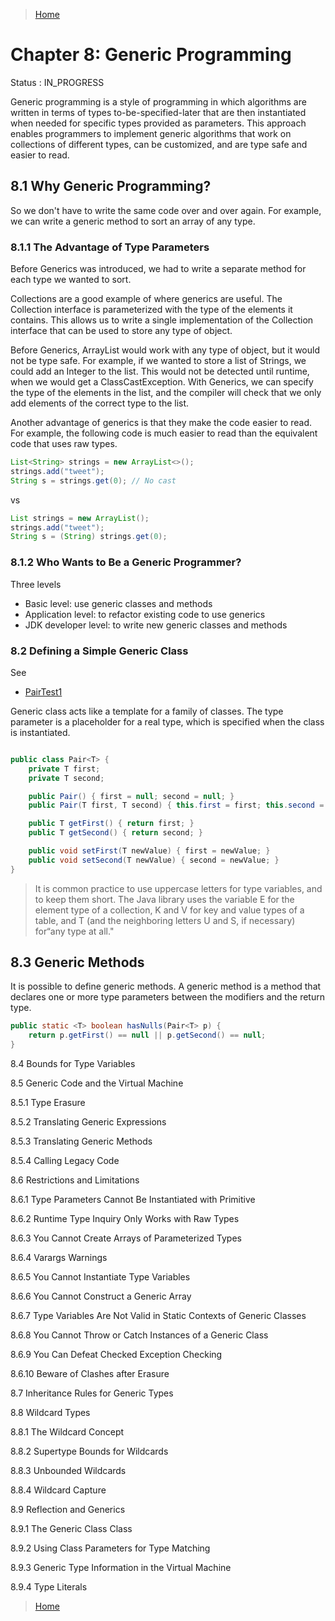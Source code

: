 > [Home](Home.md)

# Chapter 8: Generic Programming

Status : IN_PROGRESS

Generic programming is a style of programming in which algorithms are written in terms of types to-be-specified-later that are then instantiated when needed for specific types provided as parameters. This approach enables programmers to implement generic algorithms that work on collections of different types, can be customized, and are type safe and easier to read.

## 8.1 Why Generic Programming?

So we don't have to write the same code over and over again.
For example, we can write a generic method to sort an array of any type.

### 8.1.1 The Advantage of Type Parameters

Before Generics was introduced, we had to write a separate method for each type we wanted to sort.

Collections are a good example of where generics are useful. The Collection interface is parameterized with the type of the elements it contains. This allows us to write a single implementation of the Collection interface that can be used to store any type of object.

Before Generics, ArrayList would work with any type of object, but it would not be type safe. For example, if we wanted to store a list of Strings, we could add an Integer to the list. This would not be detected until runtime, when we would get a ClassCastException. With Generics, we can specify the type of the elements in the list, and the compiler will check that we only add elements of the correct type to the list.

Another advantage of generics is that they make the code easier to read. For example, the following code is much easier to read than the equivalent code that uses raw types.

```java
List<String> strings = new ArrayList<>();
strings.add("tweet");
String s = strings.get(0); // No cast
```

vs

```java
List strings = new ArrayList();
strings.add("tweet");
String s = (String) strings.get(0);
```

### 8.1.2 Who Wants to Be a Generic Programmer?

Three levels

- Basic level: use generic classes and methods
- Application level: to refactor existing code to use generics
- JDK developer level: to write new generic classes and methods

### 8.2 Defining a Simple Generic Class

See

- [PairTest1](../book-code/corejava/v1ch08/pair1/PairTest1.java)

Generic class acts like a template for a family of classes. The type parameter is a placeholder for a real type, which is specified when the class is instantiated.

```java

public class Pair<T> {
    private T first;
    private T second;

    public Pair() { first = null; second = null; }
    public Pair(T first, T second) { this.first = first; this.second = second; }

    public T getFirst() { return first; }
    public T getSecond() { return second; }

    public void setFirst(T newValue) { first = newValue; }
    public void setSecond(T newValue) { second = newValue; }
}
```

> It is common practice to use uppercase letters for type variables, and to keep them short. The Java library uses the variable E for the element type of a collection, K and V for key and value types of a table, and T (and the neighboring letters U and S, if necessary) for“any type at all."

## 8.3 Generic Methods

It is possible to define generic methods. A generic method is a method that declares one or more type parameters between the modifiers and the return type.

```java
public static <T> boolean hasNulls(Pair<T> p) {
    return p.getFirst() == null || p.getSecond() == null;
}
```

8.4 Bounds for Type Variables

8.5 Generic Code and the Virtual Machine

8.5.1 Type Erasure

8.5.2 Translating Generic Expressions

8.5.3 Translating Generic Methods

8.5.4 Calling Legacy Code

8.6 Restrictions and Limitations

8.6.1 Type Parameters Cannot Be Instantiated with Primitive

8.6.2 Runtime Type Inquiry Only Works with Raw Types

8.6.3 You Cannot Create Arrays of Parameterized Types

8.6.4 Varargs Warnings

8.6.5 You Cannot Instantiate Type Variables

8.6.6 You Cannot Construct a Generic Array

8.6.7 Type Variables Are Not Valid in Static Contexts of Generic Classes

8.6.8 You Cannot Throw or Catch Instances of a Generic Class

8.6.9 You Can Defeat Checked Exception Checking

8.6.10 Beware of Clashes after Erasure

8.7 Inheritance Rules for Generic Types

8.8 Wildcard Types

8.8.1 The Wildcard Concept

8.8.2 Supertype Bounds for Wildcards

8.8.3 Unbounded Wildcards

8.8.4 Wildcard Capture

8.9 Reflection and Generics

8.9.1 The Generic Class Class

8.9.2 Using Class<T> Parameters for Type Matching

8.9.3 Generic Type Information in the Virtual Machine

8.9.4 Type Literals

> [Home](HOME.md)
